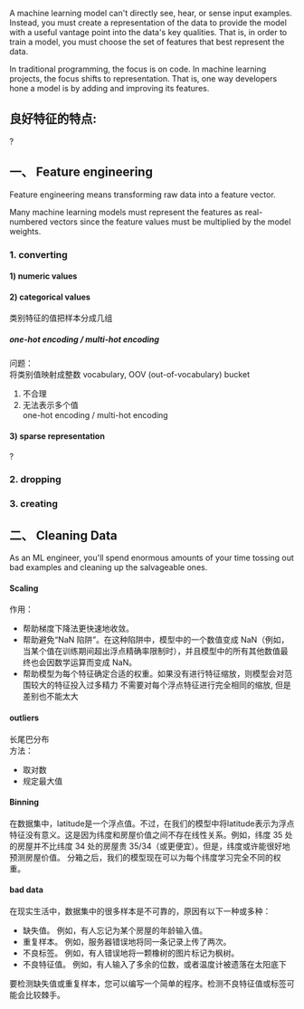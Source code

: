 A machine learning model can't directly see, hear, or sense input examples. Instead, you must create a representation of the data to provide the model with a useful vantage point into the data's key qualities. That is, in order to train a model, you must choose the set of features that best represent the data.

In traditional programming, the focus is on code. In machine learning projects, the focus shifts to representation. That is, one way developers hone a model is by adding and improving its features.

## 良好特征的特点:  
?

## 一、 Feature engineering
Feature engineering means transforming raw data into a feature vector.

Many machine learning models must represent the features as real-numbered vectors since the feature values must be multiplied by the model weights.

### 1. converting
#### 1) numeric values

#### 2) categorical values
类别特征的值把样本分成几组
##### one-hot encoding /  multi-hot encoding
问题：  
将类别值映射成整数 vocabulary, OOV (out-of-vocabulary) bucket
1. 不合理 
2. 无法表示多个值  
one-hot encoding /  multi-hot encoding

#### 3) sparse representation  
?

### 2. dropping

### 3. creating


## 二、 Cleaning Data
As an ML engineer, you'll spend enormous amounts of your time tossing out bad examples and cleaning up the salvageable ones.

#### Scaling
作用：  
- 帮助梯度下降法更快速地收敛。
- 帮助避免“NaN 陷阱”。在这种陷阱中，模型中的一个数值变成 NaN（例如，当某个值在训练期间超出浮点精确率限制时），并且模型中的所有其他数值最终也会因数学运算而变成 NaN。
- 帮助模型为每个特征确定合适的权重。如果没有进行特征缩放，则模型会对范围较大的特征投入过多精力
不需要对每个浮点特征进行完全相同的缩放, 但是差别也不能太大

#### outliers
长尾巴分布  
方法：  
- 取对数
- 规定最大值

#### Binning
在数据集中，latitude是一个浮点值。不过，在我们的模型中将latitude表示为浮点特征没有意义。这是因为纬度和房屋价值之间不存在线性关系。例如，纬度 35 处的房屋并不比纬度 34 处的房屋贵 35/34（或更便宜）。但是，纬度或许能很好地预测房屋价值。
分箱之后，我们的模型现在可以为每个纬度学习完全不同的权重。

#### bad data
在现实生活中，数据集中的很多样本是不可靠的，原因有以下一种或多种：

- 缺失值。 例如，有人忘记为某个房屋的年龄输入值。
- 重复样本。 例如，服务器错误地将同一条记录上传了两次。
- 不良标签。 例如，有人错误地将一颗橡树的图片标记为枫树。
- 不良特征值。 例如，有人输入了多余的位数，或者温度计被遗落在太阳底下

要检测缺失值或重复样本，您可以编写一个简单的程序。检测不良特征值或标签可能会比较棘手。




